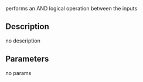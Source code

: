 performs an AND logical operation between the inputs




## Description
no description
## Parameters
no params